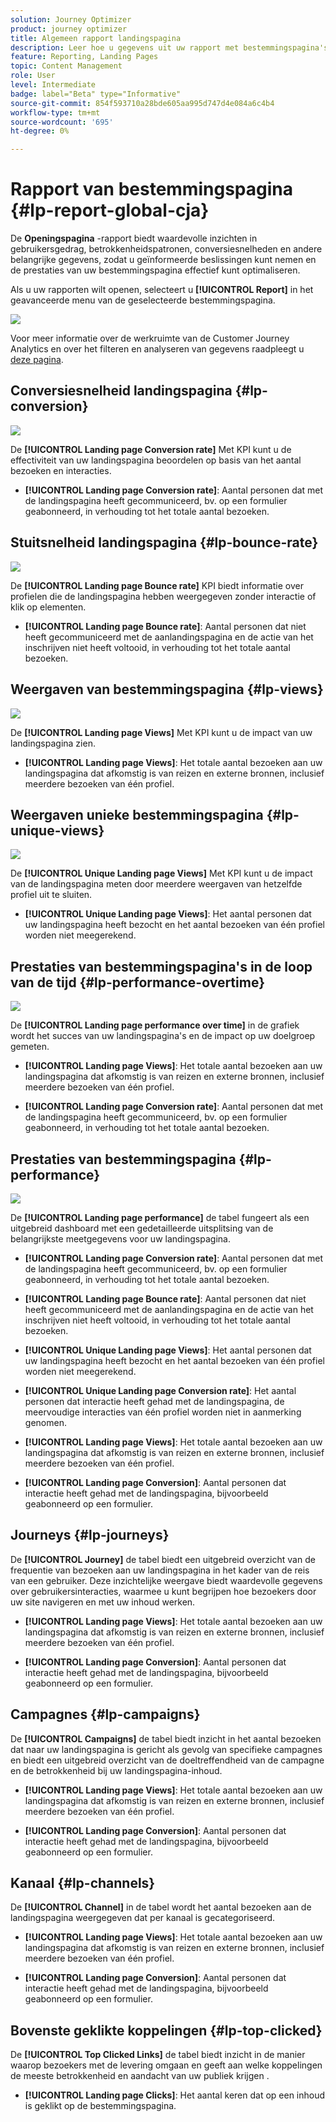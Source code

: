 ```yaml
---
solution: Journey Optimizer
product: journey optimizer
title: Algemeen rapport landingspagina
description: Leer hoe u gegevens uit uw rapport met bestemmingspagina's kunt gebruiken
feature: Reporting, Landing Pages
topic: Content Management
role: User
level: Intermediate
badge: label="Beta" type="Informative"
source-git-commit: 854f593710a28bde605aa995d747d4e084a6c4b4
workflow-type: tm+mt
source-wordcount: '695'
ht-degree: 0%

---
```


# Rapport van bestemmingspagina {#lp-report-global-cja}

De **Openingspagina** -rapport biedt waardevolle inzichten in gebruikersgedrag, betrokkenheidspatronen, conversiesnelheden en andere belangrijke gegevens, zodat u geïnformeerde beslissingen kunt nemen en de prestaties van uw bestemmingspagina effectief kunt optimaliseren.

Als u uw rapporten wilt openen, selecteert u **[!UICONTROL Report]** in het geavanceerde menu van de geselecteerde bestemmingspagina.

![](assets/cja-lp.png)

Voor meer informatie over de werkruimte van de Customer Journey Analytics en over het filteren en analyseren van gegevens raadpleegt u [deze pagina](https://experienceleague.adobe.com/en/docs/analytics-platform/using/cja-workspace/home).

## Conversiesnelheid landingspagina {#lp-conversion}

![](assets/cja-lp-conversion-rate.png)

De **[!UICONTROL Landing page Conversion rate]** Met KPI kunt u de effectiviteit van uw landingspagina beoordelen op basis van het aantal bezoeken en interacties.

* **[!UICONTROL Landing page Conversion rate]**: Aantal personen dat met de landingspagina heeft gecommuniceerd, bv. op een formulier geabonneerd, in verhouding tot het totale aantal bezoeken.

## Stuitsnelheid landingspagina {#lp-bounce-rate}

![](assets/cja-lp-bounce-rate.png)

De **[!UICONTROL Landing page Bounce rate]** KPI biedt informatie over profielen die de landingspagina hebben weergegeven zonder interactie of klik op elementen.

* **[!UICONTROL Landing page Bounce rate]**: Aantal personen dat niet heeft gecommuniceerd met de aanlandingspagina en de actie van het inschrijven niet heeft voltooid, in verhouding tot het totale aantal bezoeken.

## Weergaven van bestemmingspagina {#lp-views}

![](assets/cja-lp-views.png)

De **[!UICONTROL Landing page Views]** Met KPI kunt u de impact van uw landingspagina zien.

* **[!UICONTROL Landing page Views]**: Het totale aantal bezoeken aan uw landingspagina dat afkomstig is van reizen en externe bronnen, inclusief meerdere bezoeken van één profiel.

## Weergaven unieke bestemmingspagina {#lp-unique-views}

![](assets/cja-lp-unique-views.png)

De **[!UICONTROL Unique Landing page Views]** Met KPI kunt u de impact van de landingspagina meten door meerdere weergaven van hetzelfde profiel uit te sluiten.

* **[!UICONTROL Unique Landing page Views]**: Het aantal personen dat uw landingspagina heeft bezocht en het aantal bezoeken van één profiel worden niet meegerekend.

## Prestaties van bestemmingspagina&#39;s in de loop van de tijd {#lp-performance-overtime}

![](assets/cja-lp-performance-overtime.png)

De **[!UICONTROL Landing page performance over time]** in de grafiek wordt het succes van uw landingspagina&#39;s en de impact op uw doelgroep gemeten.

* **[!UICONTROL Landing page Views]**: Het totale aantal bezoeken aan uw landingspagina dat afkomstig is van reizen en externe bronnen, inclusief meerdere bezoeken van één profiel.

* **[!UICONTROL Landing page Conversion rate]**: Aantal personen dat met de landingspagina heeft gecommuniceerd, bv. op een formulier geabonneerd, in verhouding tot het totale aantal bezoeken.

## Prestaties van bestemmingspagina {#lp-performance}

![](assets/cja-lp-performance.png)

De **[!UICONTROL Landing page performance]** de tabel fungeert als een uitgebreid dashboard met een gedetailleerde uitsplitsing van de belangrijkste meetgegevens voor uw landingspagina.

* **[!UICONTROL Landing page Conversion rate]**: Aantal personen dat met de landingspagina heeft gecommuniceerd, bv. op een formulier geabonneerd, in verhouding tot het totale aantal bezoeken.

* **[!UICONTROL Landing page Bounce rate]**: Aantal personen dat niet heeft gecommuniceerd met de aanlandingspagina en de actie van het inschrijven niet heeft voltooid, in verhouding tot het totale aantal bezoeken.

* **[!UICONTROL Unique Landing page Views]**: Het aantal personen dat uw landingspagina heeft bezocht en het aantal bezoeken van één profiel worden niet meegerekend.

* **[!UICONTROL Unique Landing page Conversion rate]**: Het aantal personen dat interactie heeft gehad met de landingspagina, de meervoudige interacties van één profiel worden niet in aanmerking genomen.

* **[!UICONTROL Landing page Views]**: Het totale aantal bezoeken aan uw landingspagina dat afkomstig is van reizen en externe bronnen, inclusief meerdere bezoeken van één profiel.

* **[!UICONTROL Landing page Conversion]**: Aantal personen dat interactie heeft gehad met de landingspagina, bijvoorbeeld geabonneerd op een formulier.

## Journeys {#lp-journeys}

De **[!UICONTROL Journey]** de tabel biedt een uitgebreid overzicht van de frequentie van bezoeken aan uw landingspagina in het kader van de reis van een gebruiker. Deze inzichtelijke weergave biedt waardevolle gegevens over gebruikersinteracties, waarmee u kunt begrijpen hoe bezoekers door uw site navigeren en met uw inhoud werken.

* **[!UICONTROL Landing page Views]**: Het totale aantal bezoeken aan uw landingspagina dat afkomstig is van reizen en externe bronnen, inclusief meerdere bezoeken van één profiel.

* **[!UICONTROL Landing page Conversion]**: Aantal personen dat interactie heeft gehad met de landingspagina, bijvoorbeeld geabonneerd op een formulier.

## Campagnes {#lp-campaigns}

De **[!UICONTROL Campaigns]** de tabel biedt inzicht in het aantal bezoeken dat naar uw landingspagina is gericht als gevolg van specifieke campagnes en biedt een uitgebreid overzicht van de doeltreffendheid van de campagne en de betrokkenheid bij uw landingspagina-inhoud.

* **[!UICONTROL Landing page Views]**: Het totale aantal bezoeken aan uw landingspagina dat afkomstig is van reizen en externe bronnen, inclusief meerdere bezoeken van één profiel.

* **[!UICONTROL Landing page Conversion]**: Aantal personen dat interactie heeft gehad met de landingspagina, bijvoorbeeld geabonneerd op een formulier.

## Kanaal {#lp-channels}

De **[!UICONTROL Channel]** in de tabel wordt het aantal bezoeken aan de landingspagina weergegeven dat per kanaal is gecategoriseerd.

* **[!UICONTROL Landing page Views]**: Het totale aantal bezoeken aan uw landingspagina dat afkomstig is van reizen en externe bronnen, inclusief meerdere bezoeken van één profiel.

* **[!UICONTROL Landing page Conversion]**: Aantal personen dat interactie heeft gehad met de landingspagina, bijvoorbeeld geabonneerd op een formulier.

## Bovenste geklikte koppelingen {#lp-top-clicked}

De **[!UICONTROL Top Clicked Links]** de tabel biedt inzicht in de manier waarop bezoekers met de levering omgaan en geeft aan welke koppelingen de meeste betrokkenheid en aandacht van uw publiek krijgen .

* **[!UICONTROL Landing page Clicks]**: Het aantal keren dat op een inhoud is geklikt op de bestemmingspagina.







